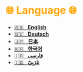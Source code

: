 # <span style="color:orange">**🌐 Language 🌐** 
</span>

- [:uk: &nbsp; **English**](https://github.com/MohammadHoseinAbootalebi/Flutter-Developer/tree/main/English)
- [:de: &nbsp; **Deutsch**](https://github.com/MohammadHoseinAbootalebi/Flutter-Developer/tree/main/Deutsch)
- [:jp: &nbsp; **日本**](https://github.com/MohammadHoseinAbootalebi/Flutter-Developer/tree/main/%E6%97%A5%E6%9C%AC)
- [:kr: &nbsp; **한국어**](https://github.com/MohammadHoseinAbootalebi/Flutter-Developer/tree/main/%ED%95%9C%EA%B5%AD%EC%96%B4)
- [:iran: &nbsp; **فارسی**](https://github.com/MohammadHoseinAbootalebi/Flutter-Developer/tree/main/%D9%81%D8%A7%D8%B1%D8%B3%DB%8C)
- [:iraq: &nbsp; **عَرَبِيّ**](https://github.com/MohammadHoseinAbootalebi/Flutter-Developer/tree/main/%D8%B9%D9%8E%D8%B1%D9%8E%D8%A8%D9%90%D9%8A%D9%91)

<!-- </br></br></br>

<table>
  <tr style="border: 1px solid white">
    <td rowspan="4"><img src="Assets/Profiles/Profile - Avatar.png" alt="Profile" width="130px" style="border-radius: 100px"></td>
    <td style="border: 1px solid white"><a href="https://github.com/MohammadHoseinAbootalebi"><img src="Assets/Illustrations/Github_Cat_Logo.png" alt="Profile" width="30px" style="border-radius: 100%"></a></td>
    <td><a href="https://github.com/MohammadHoseinAbootalebi"><img src="Assets/Illustrations/GitHub_Logo.png"  width="70px"></a></td>
  </tr>
  <tr style="border: 1px solid white">
    <td style="border: 1px solid white"><a href="https://github.com/MohammadHoseinAbootalebi"><img src="Assets/Illustrations/Instagram_logo.png" alt="Profile" width="30px"></a></td>
    <td style="border: 1px solid white"><a href="https://github.com/MohammadHoseinAbootalebi"><img src="Assets/Illustrations/Instagram_Name.png"  width="70px"></a></td>
  </tr>
  <tr style="border: 1px solid white">
    <td style="border: 1px solid white"><a href="https://github.com/MohammadHoseinAbootalebi"><img src="Assets/Illustrations/LinkedIn_Logo.png" alt="Profile" width="30px"></a></td>
    <td style="border: 1px solid white"><a href="https://github.com/MohammadHoseinAbootalebi"><img src="Assets/Illustrations/LinkedIn_Name.png"  width="70px"></a></td>
  </tr>
  <tr style="border: 1px solid white">
    <td style="border: 1px solid white"><a href="https://github.com/MohammadHoseinAbootalebi"><img src="Assets/Illustrations/Gmail_Name_Logo.png" alt="Profile" width="30px"></a></td>
    <td style="border: 1px solid white"><a href="https://github.com/MohammadHoseinAbootalebi"><img src="Assets/Illustrations/Gmail_Name_name.png"  width="70px"></a></td>
  </tr>
</table> -->
